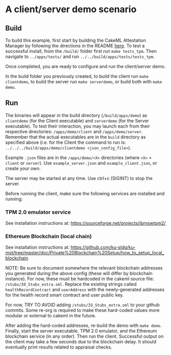 # A client/server demo scenario

## Build

To build this example, first start by building the CakeML Attestation
Manager by following the directions in the README
[here](https://github.com/ku-sldg/am-cakeml). To test a successful
install, from the `/build/` folder first run `make tests_tpm`. Then
navigate to `../apps/tests/` and run `../../build/apps/tests/tests_tpm`.

Once completed, you are ready to configure and run the client/server demo.

In the build folder you previously created, to build the client run `make clientdemo`, to build the server run `make serverdemo`, or build both with `make demo`.

## Run

The binaries will appear in the build directory (`/build/apps/demo`) as `clientdemo` (for the Client executable) and `serverdemo` (for the Server executable). To test their interaction, you may launch each from their respective directories: `/apps/demo/client` and `/apps/demo/server`. Remember that the actual executables are in the `build` directory as specified above (i.e. for the Client the command to run is: `../../../build/apps/demo/clientdemo <json_config_file>`).

Example `.json` files are in the `/apps/demo/<X>` directories (where `<X>` = `client` or `server`). Use `example_server.json` and `example_client.json`, or create your own.

The server may be started at any time. Use ctrl+c (SIGINT) to stop the server.

Before running the client, make sure the following services are installed and running:

### TPM 2.0 emulator service

See installation instructions at: https://sourceforge.net/projects/ibmswtpm2/

### Ethereum Blockchain (local chain)

See installation instructions at: https://github.com/ku-sldg/ku-mst/tree/master/doc/Private%20Blockchain%20Setup/how_to_setup_local_blockchain

NOTE: Be sure to document somewhere the relevant blockchain addresses you generated during the above config (these will differ by blockchain instance). For now, these must be hardcoded in the cakeml source file: `/stubs/IO_Stubs_extra.sml`. Replace the existing strings called `healthRecordContract` and `userAddress` with the newly-generated addresses for the health record smart contract and user public key.

For now, TRY TO AVOID adding `/stubs/IO_Stubs_extra.sml` to your github commits. Some re-org is required to make these hard-coded values more modular or external to cakeml in the future.

After adding the hard-coded addresses, re-build the demo with `make demo`. Finally, start the server executable, TPM 2.0 emulator, and the Ethereum blockchain service (in any order). Then run the client. Successful output on the client may take a few seconds due to the blockchain delay. It should eventually print results related to appraisal checks.
